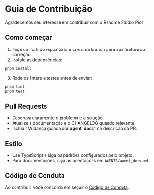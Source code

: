 # Guia de Contribuição

Agradecemos seu interesse em contribuir com o Readme Studio Pro!

## Como começar

1. Faça um fork do repositório e crie uma branch para sua feature ou correção.
2. Instale as dependências:

```bash
pnpm install
```

3. Rode os linters e testes antes de enviar:

```bash
pnpm lint
pnpm test
```

## Pull Requests

- Descreva claramente o problema e a solução.
- Atualize a documentação e o CHANGELOG quando relevante.
- Inclua "Mudança guiada por **agent_docs**" na descrição da PR.

## Estilo

- Use TypeScript e siga os padrões configurados pelo projeto.
- Para documentações, siga as orientações em `AGENTS/agent_docs.md`.

## Código de Conduta

Ao contribuir, você concorda em seguir o [Código de Conduta](CODE_OF_CONDUCT.md).
